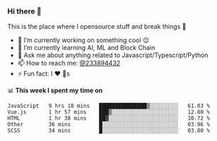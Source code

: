 ### Hi there 👋

<!--
**a233894432/a233894432** is a ✨ _special_ ✨ repository because its `README.md` (this file) appears on your GitHub profile.

Here are some ideas to get you started:

- 🔭 I’m currently working on ...
- 🌱 I’m currently learning ...
- 👯 I’m looking to collaborate on ...
- 🤔 I’m looking for help with ...
- 💬 Ask me about ...
- 📫 How to reach me: ...
- 😄 Pronouns: ...
- ⚡ Fun fact: ...
-->
 
 
This is the place where I opensource stuff and break things :rofl:

- 🔭 I’m currently working on something cool :wink:
- 🌱 I’m currently learning AI, ML and Block Chain
- 💬 Ask me about anything related to Javascript/Typescript/Python
- 📫 How to reach me: [@233894432](https://twitter.com/233894432)
- ⚡ Fun fact: I :heart: :dog:s

📊 **This week I spent my time on**
<!--START_SECTION:waka-->
```text
JavaScript   9 hrs 18 mins   ███████████████▒░░░░░░░░░   61.03 % 
Vue.js       1 hr 57 mins    ███▒░░░░░░░░░░░░░░░░░░░░░   12.80 % 
HTML         1 hr 38 mins    ██▓░░░░░░░░░░░░░░░░░░░░░░   10.72 % 
Other        36 mins         █░░░░░░░░░░░░░░░░░░░░░░░░   03.96 % 
SCSS         34 mins         █░░░░░░░░░░░░░░░░░░░░░░░░   03.80 % 
```
<!--END_SECTION:waka-->
